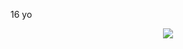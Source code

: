 16 yo


<p align="center">
  <img src="https://discord.c99.nl/widget/theme-1/606809579073961985.png">
</p>
